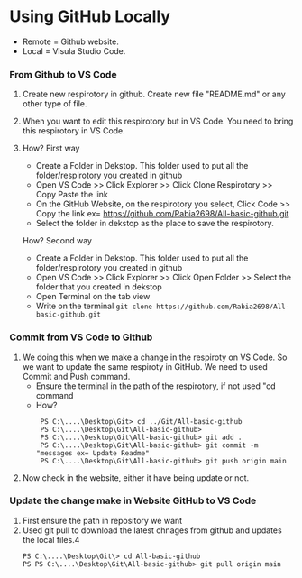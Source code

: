 # Using GitHub Locally

- Remote = Github website.
- Local  = Visula Studio Code.

### From Github to VS Code

1. Create new respirotory in github. Create new file "README.md" or any other type of file.
2. When you want to edit this respirotory but in VS Code. You need to bring this respirotory in VS Code.
3. How? First way
   - Create a Folder in Dekstop. This folder used to put all the folder/respirotory you created in github
   - Open VS Code >> Click Explorer >> Click Clone Respirotory >> Copy Paste the link 
   - On the GitHub Website, on the respirotory you select, Click Code >> Copy the link ex= https://github.com/Rabia2698/All-basic-github.git
   - Select the folder in dekstop as the place to save the respirotory.

   How? Second way
   - Create a Folder in Dekstop. This folder used to put all the folder/respirotory you created in github
   - Open VS Code >> Click Explorer >> Click Open Folder >> Select the folder that you created in dekstop
   - Open Terminal on the tab view
   - Write on the terminal
     ``git clone https://github.com/Rabia2698/All-basic-github.git``

### Commit from VS Code to Github

1. We doing this when we make a change in the respiroty on VS Code. So we want to update the same respiroty in GitHub. We need to used Commit and Push command.
   - Ensure the terminal in the path of the respirotory, if not used "cd <respiroty file name> command
   - How?
      ```
       PS C:\....\Desktop\Git> cd ../Git/All-basic-github
       PS C:\....\Desktop\Git\All-basic-github>
       PS C:\....\Desktop\Git\All-basic-github> git add .
       PS C:\....\Desktop\Git\All-basic-github> git commit -m "messages ex= Update Readme"
       PS C:\....\Desktop\Git\All-basic-github> git push origin main
      ```
2. Now check in the website, either it have being update or not.

### Update the change make in Website GitHub to VS Code

1. First ensure the path in repository we want
2. Used git pull to download the latest chnages from github and updates the local files.4
      ```
      PS C:\....\Desktop\Git\> cd All-basic-github
      PS PS C:\....\Desktop\Git\All-basic-github> git pull origin main
      ```

